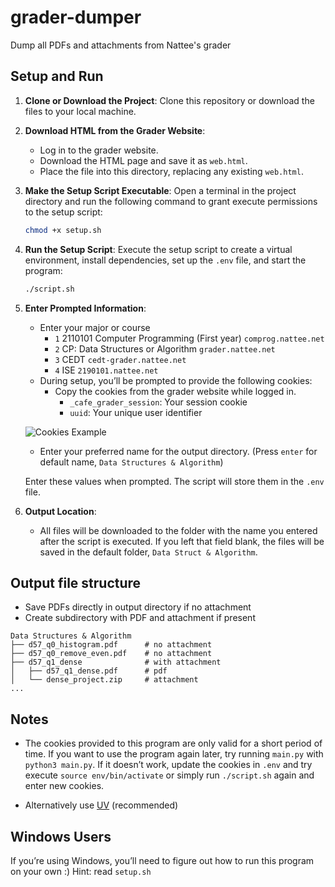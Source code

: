 # grader-dumper
Dump all PDFs and attachments from Nattee's grader

## Setup and Run

1. **Clone or Download the Project**: Clone this repository or download the files to your local machine.

2. **Download HTML from the Grader Website**:
   - Log in to the grader website.
   - Download the HTML page and save it as `web.html`.
   - Place the file into this directory, replacing any existing `web.html`.

3. **Make the Setup Script Executable**:
   Open a terminal in the project directory and run the following command to grant execute permissions to the setup script:
   ```bash
   chmod +x setup.sh
   ```

4. **Run the Setup Script**:
   Execute the setup script to create a virtual environment, install dependencies, set up the `.env` file, and start the program:
   ```bash
   ./script.sh
   ```

5. **Enter Prompted Information**:
   - Enter your major or course
     - `1` 2110101 Computer Programming (First year) `comprog.nattee.net`
     - `2` CP: Data Structures or Algorithm `grader.nattee.net`
     - `3` CEDT `cedt-grader.nattee.net`
     - `4` ISE `2190101.nattee.net`
   - During setup, you’ll be prompted to provide the following cookies:
     - Copy the cookies from the grader website while logged in.
        - `_cafe_grader_session`: Your session cookie
        - `uuid`: Your unique user identifier

   ![Cookies Example](cookies.png)

   - Enter your preferred name for the output directory. (Press `enter` for default name, `Data Structures & Algorithm`)

   Enter these values when prompted. The script will store them in the `.env` file.

7. **Output Location**:
   - All files will be downloaded to the folder with the name you entered after the script is executed. If you left that field blank, the files will be saved in the default folder, `Data Struct & Algorithm`.

## Output file structure
   - Save PDFs directly in output directory if no attachment
   - Create subdirectory with PDF and attachment if present

   ```
   Data Structures & Algorithm
   ├── d57_​q0_​histogram.pdf      # no attachment
   ├── d57_​q0_​remove_​even.pdf    # no attachment
   ├── d57_​q1_​dense              # with attachment
   │   ├── d57_​q1_​dense.pdf      # pdf
   │   └── dense_project.zip     # attachment
   ...
   ```

## Notes

- The cookies provided to this program are only valid for a short period of time. If you want to use the program again later, try running `main.py` with `python3 main.py`. If it doesn’t work, update the cookies in `.env` and try execute `source env/bin/activate` or simply run `./script.sh` again and enter new cookies.

- Alternatively use [UV](https://docs.astral.sh/uv/) (recommended)

## Windows Users

If you’re using Windows, you’ll need to figure out how to run this program on your own :)
Hint: read `setup.sh`
